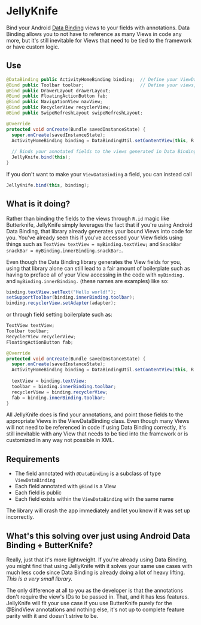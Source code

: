 # JellyKnife
Bind your Android [Data Binding](https://developer.android.com/topic/libraries/data-binding/index.html) views to your fields with annotations. Data Binding allows you to not have to reference as many Views in code any more, but it's still inevitable for Views that need to be tied to the framework or have custom logic.

## Use
```java
@DataBinding public ActivityHomeBinding binding;  // Define your ViewDataBinding
@Bind public Toolbar toolbar;                     // Define your views, which are found via matching names in the ViewDataBinding
@Bind public DrawerLayout drawerLayout;
@Bind public FloatingActionButton fab;
@Bind public NavigationView navView;
@Bind public RecyclerView recyclerView;
@Bind public SwipeRefreshLayout swipeRefreshLayout;

@Override
protected void onCreate(Bundle savedInstanceState) {
  super.onCreate(savedInstanceState);
  ActivityHomeBinding binding = DataBindingUtil.setContentView(this, R.layout.activity_home);
  
  // Binds your annotated fields to the views generated in Data Binding
  JellyKnife.bind(this);
}
```

If you don't want to make your `ViewDataBinding` a field, you can instead call

```java
JellyKnife.bind(this, binding);
```

## What is it doing?
Rather than binding the fields to the views through `R.id` magic like Butterknife, JellyKnife simply leverages the fact that if you're using Android Data Binding, that library already generates your bound Views into code for you. You've already seen this if you've accessed your View fields using things such as `TextView textView = myBinding.textView;` and `SnackBar snackBar = myBinding.innerBinding.snackBar;`. 

Even though the Data Binding library generates the View fields for you, using that library alone can still lead to a fair amount of boilerplate such as having to preface all of your View accessing in the code with `myBinding.` and `myBinding.innerBinding.` (these names are examples) like so:

```java
binding.textView.setText("Hello world!");
setSupportToolbar(binding.innerBinding.toolbar);
binding.recyclerView.setAdapter(adapter);
```

or through field setting boilerplate such as:

```java
TextView textView;
Toolbar toolbar;
RecyclerView recyclerView;
FloatingActionButton fab;

@Override
protected void onCreate(Bundle savedInstanceState) {
  super.onCreate(savedInstanceState);
  ActivityHomeBinding binding = DataBindingUtil.setContentView(this, R.layout.activity_home);
        
  textView = binding.textView;
  toolbar = binding.innerBinding.toolbar;
  recyclerView = binding.recyclerView;
  fab = binding.innerBinding.toolbar;
}
```

All JellyKnife does is find your annotations, and point those fields to the appropriate Views in the ViewDataBinding class. Even though many Views will not need to be referenced in code if using Data Binding correctly, it's still inevitable with any View that needs to be tied into the framework or is customized in any way not possible in XML.

## Requirements
* The field annotated with `@DataBinding` is a subclass of type `ViewDataBinding`
* Each field annotated with `@Bind` is a View
* Each field is public
* Each field exists within the `ViewDataBinding` with the same name 

The library will crash the app immediately and let you know if it was set up incorrectly.

## What's this solving over just using Android Data Binding + ButterKnife?
Really, just that it's more lightweight.  If you're already using Data Binding, you might find that using JellyKnife with it solves your same use cases with much less code since Data Binding is already doing a lot of heavy lifting. *This is a very small library.* 

The only difference at all to you as the developer is that the annotations don't require the view's IDs to be passed in. That, and it has less features. JellyKnife will fit your use case if you use ButterKnife purely for the @BindView annotations and nothing else, it's not up to complete feature parity with it and doesn't strive to be.

